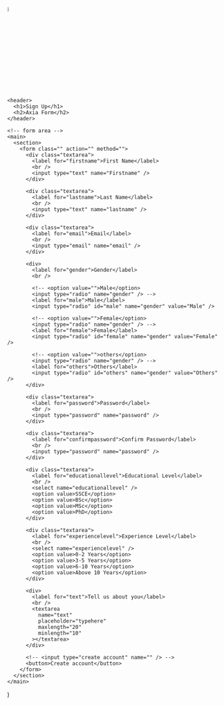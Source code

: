 <!DOCTYPE html>
<html lang="en">
  <head>
    <meta charset="UTF-8" />
    <meta name="viewport" content="width=device-width, initial-scale=1.0" />
    <title>Axia Registration Form</title>
    <link rel="stylesheet" href="/style.css" />
  </head>
  <body>
    <img src="/images/login-form-8.jpg" alt="form" width="5%" />

    <header>
      <h1>Sign Up</h1>
      <h2>Axia Form</h2>
    </header>

    <!-- form area -->
    <main>
      <section>
        <form class="" action="" method="">
          <div class="textarea">
            <label for="firstname">First Name</label>
            <br />
            <input type="text" name="Firstname" />
          </div>

          <div class="textarea">
            <label for="lastname">Last Name</label>
            <br />
            <input type="text" name="lastname" />
          </div>

          <div class="textarea">
            <label for="email">Email</label>
            <br />
            <input type="email" name="email" />
          </div>

          <div>
            <label for="gender">Gender</label>
            <br />

            <!-- <option value="">Male</option>
            <input type="radio" name="gender" /> -->
            <label for="male">Male</label>
            <input type="radio" id="male" name="gender" value="Male" />

            <!-- <option value="">Female</option>
            <input type="radio" name="gender" /> -->
            <label for="female">Female</label>
            <input type="radio" id="female" name="gender" value="Female" />

            <!-- <option value="">others</option>
            <input type="radio" name="gender" /> -->
            <label for="others">Others</label>
            <input type="radio" id="others" name="gender" value="Others" />
          </div>

          <div class="textarea">
            <label for="password">Password</label>
            <br />
            <input type="password" name="password" />
          </div>

          <div class="textarea">
            <label for="confirmpassword">Confirm Password</label>
            <br />
            <input type="password" name="password" />
          </div>

          <div class="textarea">
            <label for="educationallevel">Educational Level</label>
            <br />
            <select name="educationallevel" />
            <option value>SSCE</option>
            <option value>BSc</option>
            <option value>MSc</option>
            <option value>PhD</option>
          </div>

          <div class="textarea">
            <label for="experiencelevel">Experience Level</label>
            <br />
            <select name="experiencelevel" />
            <option value>0-2 Years</option>
            <option value>3-5 Years</option>
            <option value>6-10 Years</option>
            <option value>Above 10 Years</option>
          </div>

          <div>
            <label for="text">Tell us about you</label>
            <br />
            <textarea
              name="text"
              placeholder="typehere"
              maxlength="20"
              minlength="10"
            ></textarea>
          </div>

          <!-- <input type="create account" name="" /> -->
          <button>Create account</button>
        </form>
      </section>
    </main>
  </body>
</html> 
)

